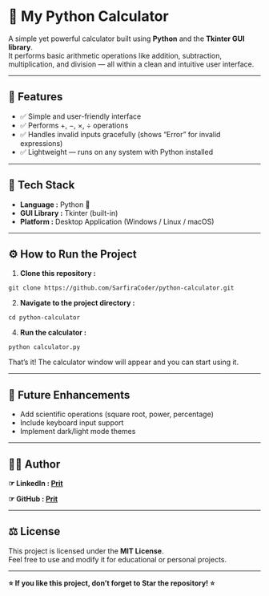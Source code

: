# 🧮 My Python Calculator

A simple yet powerful calculator built using **Python** and the **Tkinter GUI library**.  
It performs basic arithmetic operations like addition, subtraction, multiplication, and division — all within a clean and intuitive user interface.

---

## 🚀 Features

- ✅ Simple and user-friendly interface  
- ✅ Performs +, −, ×, ÷ operations  
- ✅ Handles invalid inputs gracefully (shows “Error” for invalid expressions)  
- ✅ Lightweight — runs on any system with Python installed  

---

## 🧰 Tech Stack

- **Language :** Python 🐍  
- **GUI Library :** Tkinter (built-in)  
- **Platform :** Desktop Application (Windows / Linux / macOS)

---

## ⚙️ How to Run the Project

1. **Clone this repository :**
```
git clone https://github.com/SarfiraCoder/python-calculator.git
```

2. **Navigate to the project directory :**
```
cd python-calculator
```

4. **Run the calculator :**

```
python calculator.py
```

That’s it! The calculator window will appear and you can start using it.

---

## 🌱 Future Enhancements

- Add scientific operations (square root, power, percentage)
- Include keyboard input support
- Implement dark/light mode themes  

---

## 🧑‍💻 Author

**☞ LinkedIn : [Prit](https://www.linkedin.com/in/devprit/)**

**☞ GitHub : [Prit](https://github.com/SarfiraCoder)**


---

## ⚖️ License

This project is licensed under the **MIT License**.  
Feel free to use and modify it for educational or personal projects.

---

**⭐ If you like this project, don’t forget to Star the repository! ⭐**
